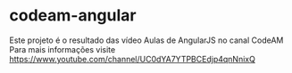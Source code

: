 # codeam-angular

Este projeto é o resultado das vídeo Aulas de AngularJS no canal CodeAM
Para mais informações visite https://www.youtube.com/channel/UC0dYA7YTPBCEdjp4qnNnixQ

